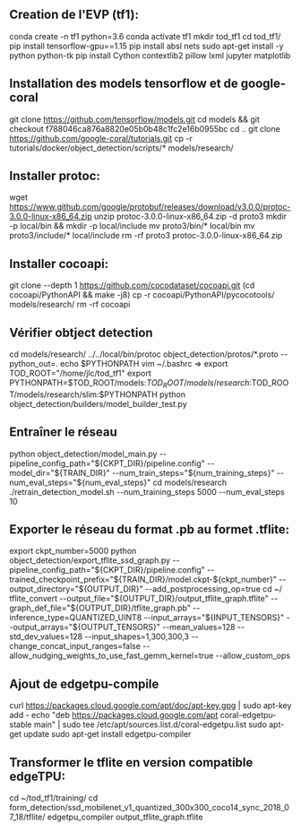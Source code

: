 ## Creation de l'EVP (tf1):

conda create -n tf1 python=3.6
conda activate tf1
mkdir tod_tf1
cd tod_tf1/
pip install tensorflow-gpu==1.15
pip install absl nets
sudo apt-get install -y python python-tk
pip install Cython contextlib2 pillow lxml jupyter matplotlib

## Installation des models tensorflow et de google-coral
git clone https://github.com/tensorflow/models.git
cd models && git checkout f788046ca876a8820e05b0b48c1fc2e16b0955bc
cd ..
git clone https://github.com/google-coral/tutorials.git
cp -r tutorials/docker/object_detection/scripts/* models/research/

## Installer protoc:

wget https://www.github.com/google/protobuf/releases/download/v3.0.0/protoc-3.0.0-linux-x86_64.zip
unzip protoc-3.0.0-linux-x86_64.zip -d proto3
mkdir -p local/bin && mkdir -p local/include
mv proto3/bin/* local/bin
mv proto3/include/* local/include
rm -rf proto3 protoc-3.0.0-linux-x86_64.zip

## Installer cocoapi:

git clone --depth 1 https://github.com/cocodataset/cocoapi.git
(cd cocoapi/PythonAPI && make -j8)
cp -r cocoapi/PythonAPI/pycocotools/ models/research/
rm -rf cocoapi

## Vérifier obtject detection 

cd models/research/
../../local/bin/protoc object_detection/protos/*.proto --python_out=.
echo $PYTHONPATH
vim ~/.bashrc =>
	export TOD_ROOT="/home/jlc/tod_tf1"
	export PYTHONPATH=$TOD_ROOT/models:$TOD_ROOT/models/research:$TOD_ROOT/models/research/slim:$PYTHONPATH
python object_detection/builders/model_builder_test.py

## Entraîner le réseau

python object_detection/model_main.py   --pipeline_config_path="${CKPT_DIR}/pipeline.config"   --model_dir="${TRAIN_DIR}"   --num_train_steps="${num_training_steps}"   --num_eval_steps="${num_eval_steps}"
cd models/research
./retrain_detection_model.sh --num_training_steps 5000 --num_eval_steps 10

## Exporter le réseau du format .pb au formet .tflite:
export ckpt_number=5000
python object_detection/export_tflite_ssd_graph.py   --pipeline_config_path="${CKPT_DIR}/pipeline.config"   --trained_checkpoint_prefix="${TRAIN_DIR}/model.ckpt-${ckpt_number}"   --output_directory="${OUTPUT_DIR}"   --add_postprocessing_op=true
cd ~/
tflite_convert   --output_file="${OUTPUT_DIR}/output_tflite_graph.tflite"   --graph_def_file="${OUTPUT_DIR}/tflite_graph.pb"   --inference_type=QUANTIZED_UINT8   --input_arrays="${INPUT_TENSORS}"   --output_arrays="${OUTPUT_TENSORS}"   --mean_values=128   --std_dev_values=128   --input_shapes=1,300,300,3   --change_concat_input_ranges=false   --allow_nudging_weights_to_use_fast_gemm_kernel=true   --allow_custom_ops

## Ajout de edgetpu-compile

curl https://packages.cloud.google.com/apt/doc/apt-key.gpg | sudo apt-key add -
echo "deb https://packages.cloud.google.com/apt coral-edgetpu-stable main" | sudo tee /etc/apt/sources.list.d/coral-edgetpu.list
sudo apt-get update
sudo apt-get install edgetpu-compiler

## Transformer le tflite en version compatible edgeTPU:

cd ~/tod_tf1/training/
cd form_detection/ssd_mobilenet_v1_quantized_300x300_coco14_sync_2018_07_18/tflite/
edgetpu_compiler output_tflite_graph.tflite

